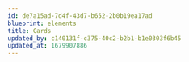 ```yaml
---
id: de7a15ad-7d4f-43d7-b652-2b0b19ea17ad
blueprint: elements
title: Cards
updated_by: c140131f-c375-40c2-b2b1-b1e0303f6b45
updated_at: 1679907886
---
```

